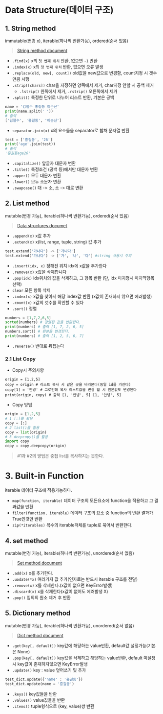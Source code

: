 # Data Structure(데이터 구조)

## 1. String method

immutable(변경 x), iterable(하나씩 반환가능), ordered(순서 있음)

>[String method document](https://docs.python.org/ko/3/library/stdtypes.html#string-methods)

- `.find(x)` x의 `첫 번째 위치` 반환, 없으면 `-1` 반환 
- `.index(x)` x의 `첫 번째 위치` 반환, 없으면 오류 발생 
- `.replace(old, new[, count])` old값을 new값으로 변경함, count지정 시 갯수만큼 시행
- `.strip([chars])` char을 지정하면 양쪽에서 제거, char지정 안할 시 공백 제거
  - `.lstrip()` 왼쪽에서 제거, `.rstrip()` 오른쪽에서 제거
- `.split()` 특정한 단위로 나누어 리스트 반환, 기본은 공백

```python
name = '김철수 홍길동 이순신'
print(name.split(' '))
# 출력
['김철수', '홍길동', '이순신']
```

- `separator.join(x)`  x의 요소들을 separator로 합쳐 문자열 반환

```python
test = ['홍길동', '26']
print('age'.join(test))
# 출력
'홍길동age26'
```

- `.capitalize()` 앞글자 대문자 변환
- `.title()` 특정조건 (공백 등)에서만 대문자 변환
- `.upper()`  모두 대문자 변환
- `.lower()`  모두 소문자 변환
- `.swapcase()` 대 -> 소, 소 -> 대로 변환

## 2. List method

mutable(변경 가능), iterable(하나씩 반환가능), ordered(순서 있음)

>[Data structures documet](https://docs.python.org/ko/3/tutorial/datastructures.html#more-on-lists)

- `.append(x)` x값 추가
-  `.extend(x)` x(list, range, tuple, string) 값 추가

```python
test.extend('가나다') -> ['가나다']
test.extend('가나다') -> ['가', '나', '다'] #string 사용시 주의
```

- `.insert(idx, x)` 정해진 위치 idx에 x값을 추가한다
- `.remove(x)` x값을  삭제합니다
- `.pop(idx)` idx위치의 값을 삭제하고, 그 항목 반환 (단, idx 미지정시 마지막항목 선택)
- `clear` 모든 항목 삭제
- `.index(x)` x값을 찾아서 해당 index값 반환 (x값이 존재하지 않으면 에러발생)
- `.count(x)` x값의 갯수를 확인할 수 있다
- `.sort()` 정렬 

```python
numbers = [1,7,2,6,5]
sorted(numbers) # 정렬된 값을 반환한다.
print(numbers) # 출력 [1, 7, 2, 6, 5]
numbers.sort() # 원본을 변경한다.
print(numbers) # 출력 [1, 2, 5, 6, 7]
```

- `.reverse()` 반대로 뒤집는다

### 2.1 List Copy

- Copy시 주의사항

```
origin = [1,2,5]
copy = origin # 리스트 복사 시 같은 곳을 바라본다(동일 id를 가진다)
copy[1] = '안녕' # 그로인해 복사 리스트값을 변경 할 시 원본값도 변경된다
print(origin, copy) # 출력 [1, '안녕', 5] [1, '안녕', 5]
```

- Copy 방법

```python
origin = [1,2,5]
# 1 [:]를 활용
copy = [:]
# 2 list()를 활용
copy = list(origin)
# 3 deepcopy()를 활용
import copy
copy = copy.deepcopy(origin)
```

>#1과 #2의 방법은 중첩 list를 복사하지는 못한다.

# 3. Built-in Function

iterable 데이터 구조에 적용가능하다.

- `map(function, iterable)`  데이터 구조의 모든요소에 function을 적용하고 그 결과값을 반환
- `filter(function, iterable)`  데이터 구조의 요소 중 function의 반환 결과가 True인것만 반환
- `zip(*iterables)` 복수의 iterable객체를 tuple로 묶어서 반환한다.

## 4. set method

mutable(변경 가능), iterable(하나씩 반환가능), unordered(순서 없음)

> [Set method document](https://docs.python.org/ko/3/library/stdtypes.html#set-types-set-frozenset)

- `.add(x)` x를 추가한다.
- `.uodate(*x)` 여러가지 값 추가(인자로는 반드시 iterable 구조를 전달)
- `.remove(x)` x를 삭제한다.(x값이 없으면 KeyError발생)
- `.discard(x)` x를 삭제한다(x값이 없어도 에러발생 X)
- `.pop()` 임의의 원소 제거 후 반환

## 5. Dictionary method

mutable(변경 가능), iterable(하나씩 반환가능), unordered(순서 없음)

> [Dict method document](https://docs.python.org/ko/3/library/stdtypes.html#mapping-types-dict)

- `.get(key[, default])` key값에 해당하는 value반환, default값 설정가능(기본은 None)
- `.pop(key[, default])` key값을 삭제하고 해당하는 value반환, default 미설정시 key값이 존재하지않으면 KeyError발생
- `.update()` key : value 덮어쓰기 및 추가

```python
test_dict.update({'name' : '홍길동'})
test_dict.update(name = '홍길동')
```

- `.keys()` key값들을 반환
- `.values()` value값들을 반환
- `.items()` tuple형식으로 (key, value)쌍 반환